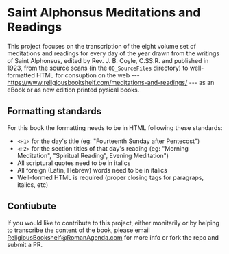 # Saint Alphonsus Meditations and Readings

This project focuses on the transcription of the eight volume set of meditations and readings for every day of the year drawn from the writings of Saint Alphonsus, edited by Rev. J. B. Coyle, C.SS.R. and published in 1923, from the source scans (in the `00_SourceFiles` directory) to well-formatted HTML for consuption on the web --- https://www.religiousbookshelf.com/meditations-and-readings/ --- as an eBook or as new edition printed pysical books.

## Formatting standards

For this book the formatting needs to be in HTML following these standards:

  * `<H1>` for the day's title  (eg: "Fourteenth Sunday after Pentecost")
  * `<H2>` for the section titles of that day's reading (eg: "Morning Meditation", "Spiritual Reading", Evening Meditation")
  * All scriptural quotes need to be in italics
  * All foreign (Latin, Hebrew) words need to be in italics
  * Well-formed HTML is required (proper closing tags for paragraps, italics, etc)


## Contiubute

If you would like to contribute to this project, either monitarily or by helping to transcribe the content of the book, please email ReligiousBookshelf@RomanAgenda.com for more info or fork the repo and submit a PR.
